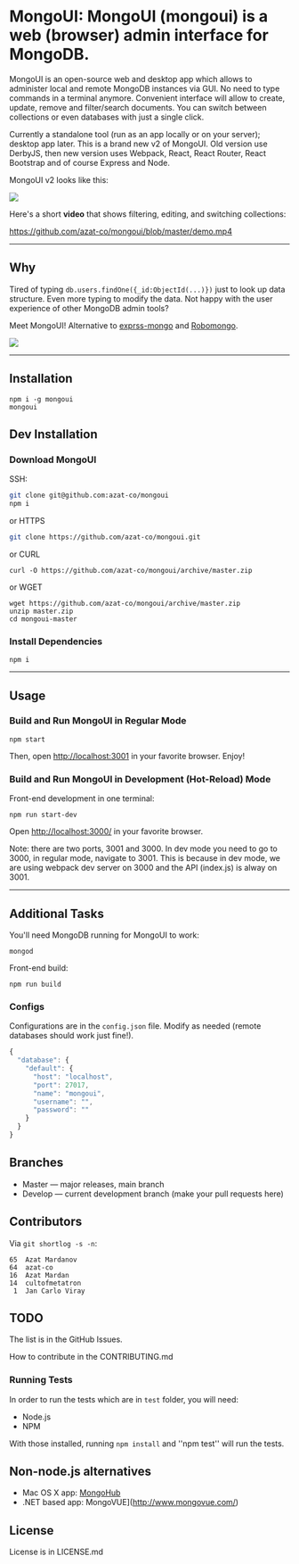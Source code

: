 # MongoUI: MongoUI (mongoui) is a web (browser) admin interface for MongoDB.

MongoUI is an open-source web and desktop app which allows to administer local and remote MongoDB instances via GUI. No need to type commands in a terminal anymore. Convenient interface will allow to create, update, remove and filter/search documents. You can switch between collections or even databases with just a single click.

Currently a standalone tool (run as an app locally or on your server); desktop app later. This is a brand new v2 of MongoUI. Old version use DerbyJS, then new version uses Webpack, React, React Router, React Bootstrap and of course Express and Node.

MongoUI v2 looks like this:

[![](https://raw.githubusercontent.com/azat-co/mongoui/master/demo-image.png)](https://raw.githubusercontent.com/azat-co/mongoui/master/demo.mp4)


Here's a short **video** that shows filtering, editing, and switching collections:

<https://github.com/azat-co/mongoui/blob/master/demo.mp4>




---


## Why

Tired of typing `db.users.findOne({_id:ObjectId(...)})` just to look up data structure. Even more typing to modify the data. Not happy with the user experience of other MongoDB admin tools?

Meet MongoUI! Alternative to [exprss-mongo](https://github.com/andzdroid/mongo-express) and [Robomongo](https://robomongo.org).

![](https://raw.githubusercontent.com/azat-co/mongoui/master/mongoui-screenshot.png)

---

## Installation


```
npm i -g mongoui
mongoui
```

## Dev Installation

### Download MongoUI

SSH:

```bash
git clone git@github.com:azat-co/mongoui
npm i
```

or HTTPS

```bash
git clone https://github.com/azat-co/mongoui.git

```

or CURL

```
curl -O https://github.com/azat-co/mongoui/archive/master.zip
```

or WGET

```
wget https://github.com/azat-co/mongoui/archive/master.zip
unzip master.zip
cd mongoui-master
```

### Install Dependencies

```
npm i
```


---

## Usage


### Build and Run MongoUI in Regular Mode

```
npm start
```

Then, open <http://localhost:3001> in your favorite browser. Enjoy!


### Build and Run MongoUI in Development (Hot-Reload) Mode

Front-end development in one terminal:

```
npm run start-dev
```


Open <http://localhost:3000/> in your favorite browser.

Note: there are two ports, 3001 and 3000. In dev mode you need to go to 3000, in regular mode, navigate to 3001. This is because in dev mode, we are using webpack dev server on 3000 and the API (index.js) is alway on 3001.

---

## Additional Tasks


You'll need MongoDB running for MongoUI to work:

```
mongod
```


Front-end build:

```
npm run build
```


### Configs

Configurations are in the `config.json` file. Modify as needed (remote databases should work just fine!).

```js
{
  "database": {
    "default": {
      "host": "localhost",
      "port": 27017,
      "name": "mongoui",
      "username": "",
      "password": ""
    }
  }
}
```

## Branches

* Master — major releases, main branch
* Develop — current development branch (make your pull requests here)



## Contributors

Via `git shortlog -s -n`:

```
65  Azat Mardanov
64  azat-co
16  Azat Mardan
14  cultofmetatron
 1  Jan Carlo Viray
```



## TODO

The list is in the GitHub Issues.

How to contribute in the CONTRIBUTING.md



### Running Tests

In order to run the tests which are in `test` folder, you will need:

* Node.js
* NPM

With those installed, running `npm install` and ''npm test'' will run the tests.


## Non-node.js alternatives

* Mac OS X app: [MongoHub](http://mongohub.todayclose.com/)
* .NET based app: MongoVUE](http://www.mongovue.com/)


## License

License is in LICENSE.md
